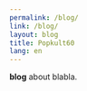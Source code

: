 ```yaml
---
permalink: /blog/
link: /blog/
layout: blog
title: Popkult60
lang: en
---
```


**blog**
about blabla.
<!-- more -->